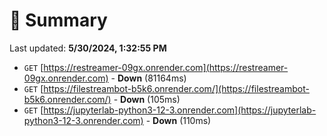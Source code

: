 # 📖 Summary
Last updated: **5/30/2024, 1:32:55 PM**

- `GET` [https://restreamer-09gx.onrender.com](https://restreamer-09gx.onrender.com) - **Down** (81164ms)
- `GET` [https://filestreambot-b5k6.onrender.com/](https://filestreambot-b5k6.onrender.com/) - **Down** (105ms)
- `GET` [https://jupyterlab-python3-12-3.onrender.com](https://jupyterlab-python3-12-3.onrender.com) - **Down** (110ms)
